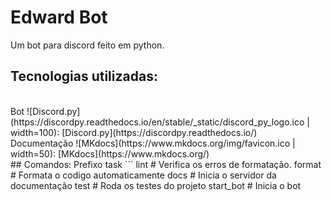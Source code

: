 # Edward Bot
Um bot para discord feito em python.
<br>
## Tecnologias utilizadas:
<br>
Bot
![Discord.py](https://discordpy.readthedocs.io/en/stable/_static/discord_py_logo.ico | width=100): [Discord.py](https://discordpy.readthedocs.io/)

<br>
Documentação
![MKdocs](https://www.mkdocs.org/img/favicon.ico | width=50): [MKdocs](https://www.mkdocs.org/)

<br>
## Comandos:
Prefixo task
```
lint # Verifica os erros de formatação.
format # Formata o codigo automaticamente
docs # Inicia o servidor da documentação
test # Roda os testes do projeto
start_bot # Inicia o bot